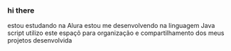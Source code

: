 ### hi there
estou estudando na Alura 
estou me desenvolvendo na linguagem Java script
utilizo este espaçõ para organização e compartilhamento dos meus projetos desenvolvida
